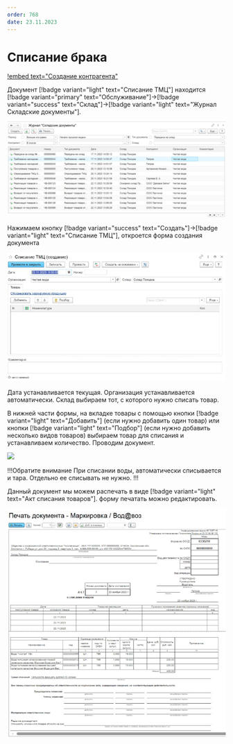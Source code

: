 ```yaml
---
order: 768
date: 23.11.2023
---
```

# Списание брака

[!embed text="Создание контрагента"](https://youtu.be/Tvq1nh0m2Ug)

Документ [!badge variant="light" text="Списание ТМЦ"] находится [!badge variant="primary" text="Обслуживание"]->[!badge variant="success" text="Склад"]->[!badge variant="light" text="Журнал Складские документы"]. 

![](\images\кладовщик\поступление.jpg)

Нажимаем кнопку [!badge variant="success" text="Создать"]->[!badge variant="light" text="Списание ТМЦ"], откроется форма создания документа

![](\images\кладовщик\списание.jpg) 

Дата устанавливается текущая. Организация устанавливается автоматически. Склад выбираем тот, с которого нужно списать товар.

В нижней части формы, на вкладке товары с помощью кнопки [!badge variant="light" text="Добавить"] (если нужно добавить один товар) или кнопки [!badge variant="light" text="Подбор"] (если нужно добавить несколько видов товаров) выбираем товар для списания и устанавливаем количество. Проводим документ. 

![](\images\кладовщик\списание.gif)

!!!Обратите внимание
При списании воды, автоматически списывается и тара. Отдельно ее списывать не нужно.
!!!

Данный документ мы можем распечать в виде [!badge variant="light" text="Акт списания товаров"]. форму печатать можно редактировать.

![](\images\кладовщик\списание1.jpg) 


